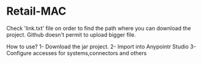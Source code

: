 # Retail-MAC
Check 'link.txt' file on order to find the path where you can download the project.
Github doesn't permit to upload bigger file.

How to use?
1- Download the jar project.
2- Import into Anypointr Studio
3- Configure accesses for systems,connectors and others
